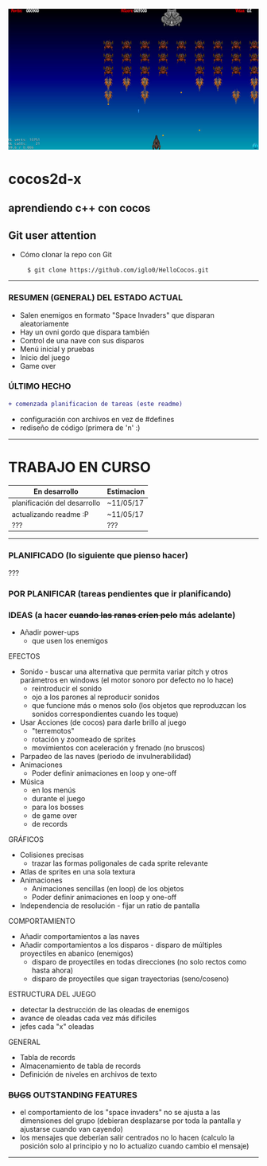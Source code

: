 ![nice screenshot!](/Resources/HelloCocos.jpg)
<!--img src="http://www.cocos2d-x.org/attachments/801/cocos2dx_portrait.png" width=100-->

<!-- colores
```diff
+ esto sale en verde
-  y esto en rojo
```

tabla col | col
-- | --
fila | fila
-->

# cocos2d-x
## aprendiendo c++ con cocos

Git user attention
-----------------------

* Cómo clonar la repo con Git

        $ git clone https://github.com/iglo0/HelloCocos.git

---

### RESUMEN (GENERAL) DEL ESTADO ACTUAL

- Salen enemigos en formato "Space Invaders" que disparan aleatoriamente
- Hay un ovni gordo que dispara también
- Control de una nave con sus disparos
- Menú inicial y pruebas
- Inicio del juego
- Game over

### ÚLTIMO HECHO

```diff
+ comenzada planificacion de tareas (este readme)
```
- configuración con archivos en vez de #defines
- rediseño de código (primera de 'n' :)

----
# TRABAJO EN CURSO
En desarrollo | Estimacion
-- | --
planificación del desarrollo | ~11/05/17
actualizando readme :P | ~11/05/17
??? | ???
---

### PLANIFICADO (lo siguiente que pienso hacer)
???

### POR PLANIFICAR (tareas pendientes que ir planificando)

### IDEAS (a hacer ~~cuando las ranas críen pelo~~ más adelante)

- Añadir power-ups
	- que usen los enemigos

EFECTOS
- Sonido
        - buscar una alternativa que permita variar pitch y otros parámetros en windows (el motor sonoro por defecto no lo hace)
	- reintroducir el sonido
	- ojo a los parones al reproducir sonidos
	- que funcione más o menos solo (los objetos que reproduzcan los sonidos correspondientes cuando les toque)
- Usar Acciones (de cocos) para darle brillo al juego
	- "terremotos"
	- rotación y zoomeado de sprites
	- movimientos con aceleración y frenado (no bruscos)
- Parpadeo de las naves (periodo de invulnerabilidad)
- Animaciones
	- Poder definir animaciones en loop y one-off
- Música
	- en los menús
	- durante el juego
	- para los bosses
	- de game over
	- de records

GRÁFICOS
- Colisiones precisas
	- trazar las formas poligonales de cada sprite relevante
- Atlas de sprites en una sola textura
- Animaciones
	- Animaciones sencillas (en loop) de los objetos
	- Poder definir animaciones en loop y one-off
- Independencia de resolución
        - fijar un ratio de pantalla

COMPORTAMIENTO
- Añadir comportamientos a las naves
- Añadir comportamientos a los disparos
        - disparo de múltiples proyectiles en abanico (enemigos)
	- disparo de proyectiles en todas direcciones (no solo rectos como hasta ahora)
	- disparo de proyectiles que sigan trayectorias (seno/coseno)

ESTRUCTURA DEL JUEGO
- detectar la destrucción de las oleadas de enemigos
- avance de oleadas cada vez más dificiles
- jefes cada "x" oleadas

GENERAL
- Tabla de records
- Almacenamiento de tabla de records
- Definición de niveles en archivos de texto

	

### ~~BUGS~~ OUTSTANDING FEATURES

- el comportamiento de los "space invaders" no se ajusta a las dimensiones del grupo (debieran desplazarse por toda la pantalla y ajustarse cuando van cayendo)
- los mensajes que deberían salir centrados no lo hacen (calculo la posición solo al principio y no lo actualizo cuando cambio el mensaje)

---

